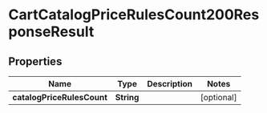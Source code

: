 

# CartCatalogPriceRulesCount200ResponseResult

## Properties

Name | Type | Description | Notes
------------ | ------------- | ------------- | -------------
**catalogPriceRulesCount** | **String** |  |  [optional]




